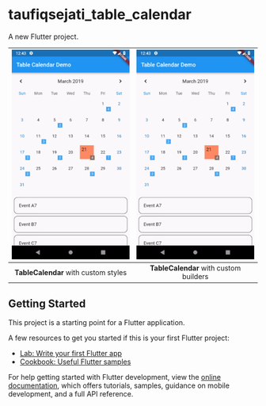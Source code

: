 # taufiqsejati_table_calendar

A new Flutter project.

| ![Image](https://github.com/taufiqsejati/Taufiqsejati_Table_Calendar/blob/main/table_calendar_builders.gif) | ![Image](https://github.com/taufiqsejati/Taufiqsejati_Table_Calendar/blob/main/table_calendar_builders.gif) |
| :---------------------------------------------------------------------------------------------------------: | :---------------------------------------------------------------------------------------------------------: |
|                                    **TableCalendar** with custom styles                                     |                                   **TableCalendar** with custom builders                                    |

## Getting Started

This project is a starting point for a Flutter application.

A few resources to get you started if this is your first Flutter project:

- [Lab: Write your first Flutter app](https://docs.flutter.dev/get-started/codelab)
- [Cookbook: Useful Flutter samples](https://docs.flutter.dev/cookbook)

For help getting started with Flutter development, view the
[online documentation](https://docs.flutter.dev/), which offers tutorials,
samples, guidance on mobile development, and a full API reference.

